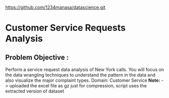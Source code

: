 https://github.com/1234manasa/datascience.git

# Customer Service Requests Analysis

## Problem Objective :
Perform a service request data analysis of New York calls. You will focus on the data wrangling techniques to understand the pattern in the data and also visualize the major complaint types.
Domain: Customer Service
**Note:** -> uploaded the excel file as gz just for compression, script uses the extracted version of dataset



